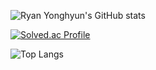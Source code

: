 ![Ryan Yonghyun's GitHub stats](https://github-readme-stats.vercel.app/api?username=ryan-yonghyun-dev&show_icons=true&theme=radical) 

[![Solved.ac Profile](http://mazassumnida.wtf/api/generate_badge?boj=ryan_yonghyun)](https://solved.ac/ryan_yonghyun)

![Top Langs](https://github-readme-stats.vercel.app/api/top-langs/?username=ryan-yonghyun-dev&layout=compact&theme=onedark)
